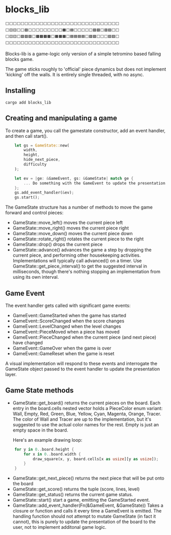 # blocks_lib

```
⬜⬜⬜⬜⬜⬜⬜⬜⬜⬜⬜⬜⬜⬜⬜⬜⬜⬜⬜⬜⬜⬜⬜⬜⬜⬜⬜⬜⬜⬜
⬜🟨🟨⬜⬜🟪⬜⬜⬜⬜⬜⬜⬜⬜⬜🟧⬜🟦⬜⬜⬜⬜⬜🟩🟩⬜🟥🟥⬜⬜
⬜🟨🟨⬜🟪🟪🟪⬜🟫🟫🟫🟫⬜🟧🟧🟧⬜🟦🟦🟦🟦⬜🟩🟩⬜⬜⬜🟥🟥⬜
⬜⬜⬜⬜⬜⬜⬜⬜⬜⬜⬜⬜⬜⬜⬜⬜⬜⬜⬜⬜⬜⬜⬜⬜⬜⬜⬜⬜⬜⬜
```

Blocks-lib is a game-logic only version of a simple tetromino based falling blocks game.

The game sticks roughly to 'official' piece dynamics but does not implement 'kicking' off the walls. It is entirely single threaded, with no async.

## Installing

`cargo add blocks_lib`

## Creating and manipulating a game

To create a game, you call the gamestate constructor, add an event handler, and then call start().

```rust
    let gs = GameState::new(
        width,
        height,
        hide_next_piece,
        difficulty
    );

    let ev = |ge: &GameEvent, gs: &GameState| match ge {
        ... Do something with the GameEvent to update the presentation ...
    };
    gs.add_event_handler(&ev);
    gs.start();
```

The GameState structure has a number of methods to move the game forward and control pieces:

-   GameState::move_left() moves the current piece left
-   GameState::move_right() moves the current piece right
-   GameState::move_down() moves the current piece down
-   GameState::rotate_right() rotates the current piece to the right
-   GameState::drop() drops the current piece
-   GameState::advance() advances the game a step by dropping the current piece, and performing other housekeeping activities. Implementations will typically call advanced() on a timer. Use GameState::get_piece_interval() to get the suggested interval in milliseconds, though there's nothing stopping an implementation from using its own interval.

## Game Event

The event handler gets called with significant game events:

-   GameEvent::GameStarted when the game has started
-   GameEvent::ScoreChanged when the score changes
-   GameEvent::LevelChanged when the level changes
-   GameEvent::PieceMoved when a piece has moved
-   GameEvent::PieceChanged when the current piece (and next piece) have changed
-   GameEvent::GameOver when the game is over
-   GameEvent::GameReset when the game is reset

A visual implementation will respond to these events and interrogate the GameState object passed to the event handler to update the presentation layer.

## Game State methods

-   GameState::get_board() returns the current pieces on the board. Each entry in the board.cells nested vector holds a PieceColor enum variant: Wall,
    Empty,
    Red,
    Green,
    Blue,
    Yellow,
    Cyan,
    Magenta,
    Orange,
    Tracer. The color of Wall and Tracer are up to the implementation, but it's suggested to use the actual color names for the rest. Empty is just an empty space in the board.

    Here's an example drawing loop:

```rust
    for y in 0..board.height {
        for x in 0..board.width {
            draw_square(x, y, board.cells[x as usize][y as usize]);
        }
    }
```

-   GameState::get_next_piece() returns the next piece that will be put onto the board
-   GameState::get_score() returns the tuple (score, lines, level)
-   GameState::get_status() returns the current game status.
-   GameState::start() start a game, emitting the GameStarted event.
-   GameState::add_event_handler(Fn(&GameEvent, &GameState)) Takes a closure or function and calls it every time a GameEvent is emitted. The handling function should not attempt to mutate GameState (in fact it cannot), this is purely to update the presentation of the board to the user, not to implement additonal game logic.
